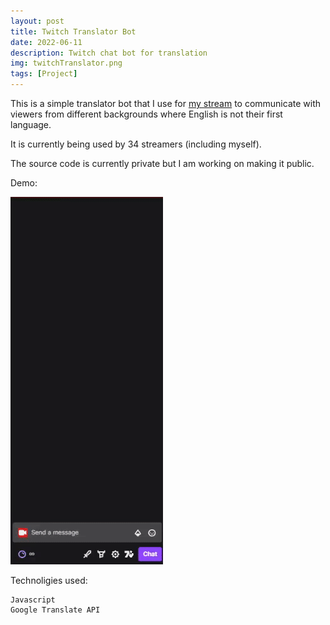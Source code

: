 ```yaml
---
layout: post
title: Twitch Translator Bot
date: 2022-06-11
description: Twitch chat bot for translation
img: twitchTranslator.png
tags: [Project]
---
```


This is a simple translator bot that I use for [my stream] to communicate with viewers from different backgrounds where English is not their first language.

It is currently being used by 34 streamers (including myself).

The source code is currently private but I am working on making it public.

Demo:

<div class="gif-container">
  <img src="../assets/gif/twitchTranslator.gif" alt="Twitch Translator" height="588px" width="244px"/>
</div>

Technoligies used:

```
Javascript
Google Translate API
```

[my stream]: https://www.twitch.tv/moh__t
